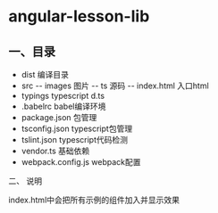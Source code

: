 # angular-lesson-lib

## 一、目录
- dist 编译目录
- src
 -- images      图片
 -- ts          源码
 -- index.html  入口html
- typings typescript d.ts
- .babelrc babel编译环境
- package.json 包管理
- tsconfig.json typescript包管理
- tslint.json typescript代码检测
- vendor.ts 基础依赖
- webpack.config.js  webpack配置

二、 说明

index.html中会把所有示例的组件加入并显示效果


